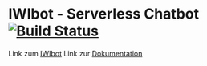# IWIbot - Serverless Chatbot   [![Build Status](https://travis-ci.com/Nickkr/IWIbot.svg?token=7UzPQ3m5SA54xynmZqrs&branch=master)](https://travis-ci.com/Nickkr/IWIbot)

Link zum <a href="https://iwibot.mybluemix.net/" target="_blank">IWIbot</a>
Link zur <a href="https://github.com/Nickkr/IWIbot/wiki" target="_blank">Dokumentation</a>
